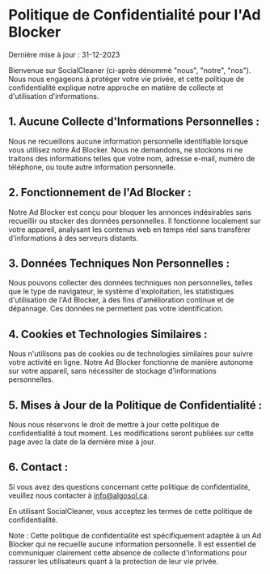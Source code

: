 # Politique de Confidentialité pour l'Ad Blocker

Dernière mise à jour : 31-12-2023

Bienvenue sur SocialCleaner (ci-après dénommé "nous", "notre", "nos"). Nous nous engageons à protéger votre vie privée, et cette politique de confidentialité explique notre approche en matière de collecte et d'utilisation d'informations.

## 1. Aucune Collecte d'Informations Personnelles :

Nous ne recueillons aucune information personnelle identifiable lorsque vous utilisez notre Ad Blocker. Nous ne demandons, ne stockons ni ne traitons des informations telles que votre nom, adresse e-mail, numéro de téléphone, ou toute autre information personnelle.

## 2. Fonctionnement de l'Ad Blocker :

Notre Ad Blocker est conçu pour bloquer les annonces indésirables sans recueillir ou stocker des données personnelles. Il fonctionne localement sur votre appareil, analysant les contenus web en temps réel sans transférer d'informations à des serveurs distants.

## 3. Données Techniques Non Personnelles :

Nous pouvons collecter des données techniques non personnelles, telles que le type de navigateur, le système d'exploitation, les statistiques d'utilisation de l'Ad Blocker, à des fins d'amélioration continue et de dépannage. Ces données ne permettent pas votre identification.

## 4. Cookies et Technologies Similaires :

Nous n'utilisons pas de cookies ou de technologies similaires pour suivre votre activité en ligne. Notre Ad Blocker fonctionne de manière autonome sur votre appareil, sans nécessiter de stockage d'informations personnelles.

## 5. Mises à Jour de la Politique de Confidentialité :

Nous nous réservons le droit de mettre à jour cette politique de confidentialité à tout moment. Les modifications seront publiées sur cette page avec la date de la dernière mise à jour.

## 6. Contact :

Si vous avez des questions concernant cette politique de confidentialité, veuillez nous contacter à info@algosol.ca.

En utilisant SocialCleaner, vous acceptez les termes de cette politique de confidentialité.

Note : Cette politique de confidentialité est spécifiquement adaptée à un Ad Blocker qui ne recueille aucune information personnelle. Il est essentiel de communiquer clairement cette absence de collecte d'informations pour rassurer les utilisateurs quant à la protection de leur vie privée.
